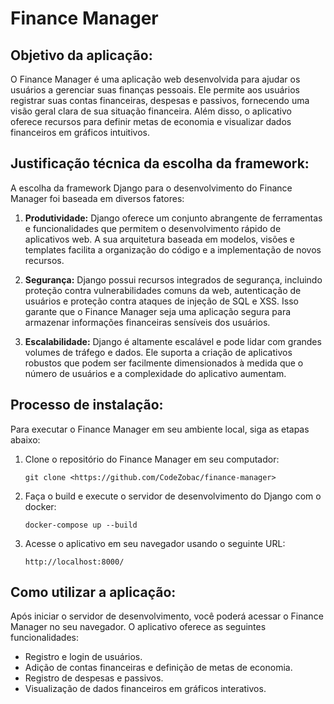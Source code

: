 # Finance Manager

## Objetivo da aplicação:
O Finance Manager é uma aplicação web desenvolvida para ajudar os usuários a gerenciar suas finanças pessoais. Ele permite aos usuários registrar suas contas financeiras, despesas e passivos, fornecendo uma visão geral clara de sua situação financeira. Além disso, o aplicativo oferece recursos para definir metas de economia e visualizar dados financeiros em gráficos intuitivos.

## Justificação técnica da escolha da framework:
A escolha da framework Django para o desenvolvimento do Finance Manager foi baseada em diversos fatores:

1. **Produtividade:** Django oferece um conjunto abrangente de ferramentas e funcionalidades que permitem o desenvolvimento rápido de aplicativos web. A sua arquitetura baseada em modelos, visões e templates facilita a organização do código e a implementação de novos recursos.

2. **Segurança:** Django possui recursos integrados de segurança, incluindo proteção contra vulnerabilidades comuns da web, autenticação de usuários e proteção contra ataques de injeção de SQL e XSS. Isso garante que o Finance Manager seja uma aplicação segura para armazenar informações financeiras sensíveis dos usuários.

3. **Escalabilidade:** Django é altamente escalável e pode lidar com grandes volumes de tráfego e dados. Ele suporta a criação de aplicativos robustos que podem ser facilmente dimensionados à medida que o número de usuários e a complexidade do aplicativo aumentam.

## Processo de instalação:
Para executar o Finance Manager em seu ambiente local, siga as etapas abaixo:

1. Clone o repositório do Finance Manager em seu computador:

    ```
    git clone <https://github.com/CodeZobac/finance-manager>
    ```

2. Faça o build e execute o servidor de desenvolvimento do Django com o docker:

    ```
    docker-compose up --build
    ```

3. Acesse o aplicativo em seu navegador usando o seguinte URL:

    ```
    http://localhost:8000/
    ```

## Como utilizar a aplicação:
Após iniciar o servidor de desenvolvimento, você poderá acessar o Finance Manager no seu navegador. O aplicativo oferece as seguintes funcionalidades:

- Registro e login de usuários.
- Adição de contas financeiras e definição de metas de economia.
- Registro de despesas e passivos.
- Visualização de dados financeiros em gráficos interativos.
